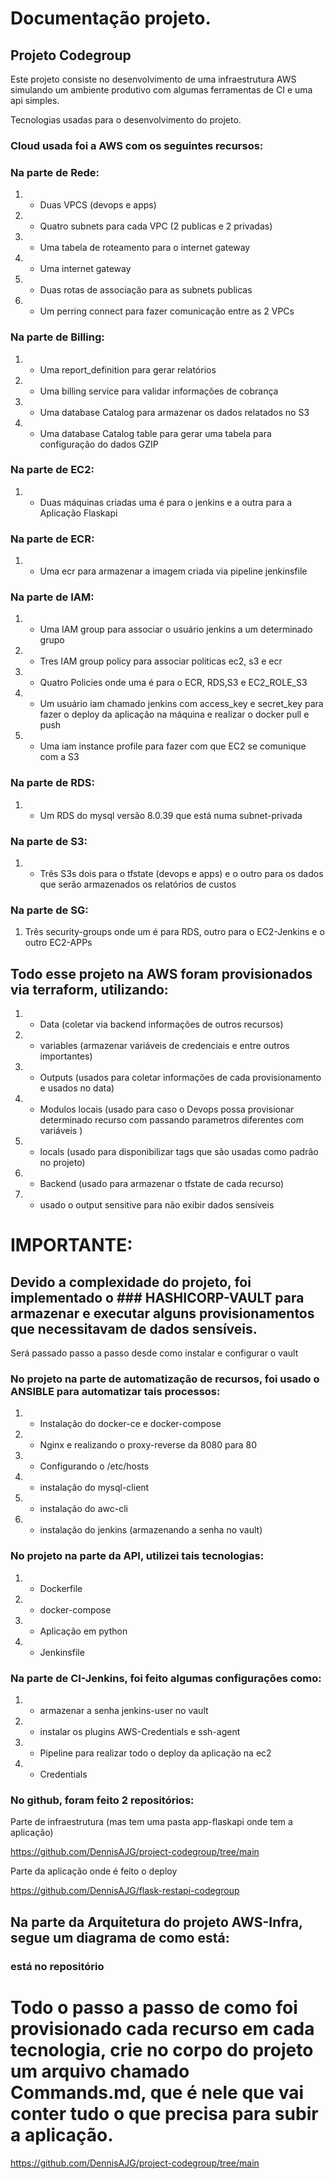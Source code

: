 # Documentação projeto.

## Projeto Codegroup

Este projeto consiste no desenvolvimento de uma infraestrutura AWS simulando um ambiente produtivo com algumas ferramentas de CI e uma api simples.

Tecnologias usadas para o desenvolvimento do projeto.

### Cloud usada foi a AWS com os seguintes recursos:

### Na parte de Rede:

1. - Duas VPCS (devops e apps)
1. - Quatro subnets para cada VPC  (2 publicas e 2 privadas)
1. - Uma tabela de roteamento para o internet gateway
1. - Uma internet gateway
1. - Duas rotas de associação para as subnets publicas
1. - Um perring connect para fazer comunicação entre as 2 VPCs

### Na parte de Billing:

1. - Uma report\_definition para gerar relatórios
1. - Uma billing service para validar informações de cobrança
1. - Uma database Catalog para armazenar os dados relatados no S3
1. - Uma database Catalog table para gerar uma tabela para configuração do dados GZIP

### Na parte de EC2:

1. - Duas máquinas criadas uma é para o jenkins e a outra para a Aplicação Flaskapi

### Na parte de ECR:

1. - Uma ecr para armazenar a imagem criada via pipeline jenkinsfile

### Na parte de IAM:

1. - Uma IAM group para associar o usuário jenkins a um determinado grupo
1. - Tres IAM group policy para associar politicas ec2, s3 e ecr
1. - Quatro Policies onde uma é para o ECR, RDS,S3 e EC2\_ROLE\_S3
1. - Um usuário iam chamado jenkins com access\_key e secret\_key para fazer o deploy da aplicação na máquina e realizar o docker pull e push
1. - Uma iam instance profile para fazer com que EC2 se comunique com a S3

### Na parte de RDS:

1. - Um RDS do mysql versão 8.0.39 que está numa subnet-privada

### Na parte de S3:

1. - Três S3s dois para o tfstate (devops e apps) e o outro para os dados que serão armazenados os relatórios de custos

### Na parte de SG:

1. Três security-groups onde um é para RDS, outro para o EC2-Jenkins e o outro EC2-APPs

## Todo esse projeto na AWS foram provisionados via terraform, utilizando:

1. - Data (coletar via backend informações de outros recursos)
1. - variables (armazenar variáveis de credenciais e entre outros importantes)
1. - Outputs (usados para coletar informações de cada provisionamento e usados no data)
1. - Modulos locais (usado para caso o Devops possa provisionar determinado recurso com passando parametros diferentes com variáveis )
1. - locals (usado para disponibilizar tags que são usadas como padrão no projeto)
1. - Backend (usado para armazenar o tfstate de cada recurso)
1. - usado o output sensitive para não exibir dados sensíveis

# IMPORTANTE:

## Devido a complexidade do projeto, foi implementado o ### HASHICORP-VAULT para armazenar e executar alguns provisionamentos que necessitavam de dados sensíveis.

Será passado passo a passo desde como instalar e configurar o vault

### No projeto na parte de automatização de recursos, foi usado o ANSIBLE para automatizar tais processos:

1. - Instalação do docker-ce e docker-compose
1. - Nginx e realizando o proxy-reverse da 8080 para 80
1. - Configurando o /etc/hosts
1. - instalação do mysql-client
1. - instalação do awc-cli
1. - instalação do jenkins (armazenando a senha no vault)

### No projeto na parte da API, utilizei tais tecnologias:

1. - Dockerfile
1. - docker-compose
1. - Aplicação em python
1. - Jenkinsfile


### Na parte de CI-Jenkins, foi feito algumas configurações como:

1. - armazenar a senha jenkins-user no vault
1. - instalar os plugins AWS-Credentials e ssh-agent
1. - Pipeline para realizar todo o deploy da aplicação na ec2
1. - Credentials

### No github, foram feito 2 repositórios:

Parte de infraestrutura (mas tem uma pasta app-flaskapi onde tem a aplicação)

https://github.com/DennisAJG/project-codegroup/tree/main

Parte da aplicação onde é feito o deploy

https://github.com/DennisAJG/flask-restapi-codegroup


## Na parte da Arquitetura do projeto AWS-Infra, segue um diagrama de como está:
### está no repositório

# Todo o passo a passo de como foi provisionado cada recurso em cada tecnologia, crie no corpo do projeto um arquivo chamado Commands.md, que é nele que vai conter tudo o que precisa para subir a aplicação.

https://github.com/DennisAJG/project-codegroup/tree/main

